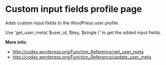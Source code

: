 Custom input fields profile page
=======
Adds custom input fields to the WordPress user profile.

Use 'get_user_meta( $user_id, $key, $single )' to get the added input fields.

**More info:**
* http://codex.wordpress.org/Function_Reference/get_user_meta
* http://codex.wordpress.org/Function_Reference/update_user_meta
